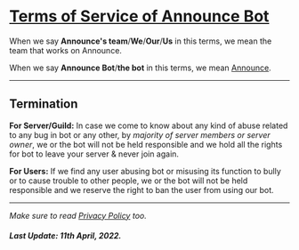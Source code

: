 # **[Terms of Service of Announce Bot](https://top.gg/bot/765207869032366090)**

When we say **Announce's team**/**We**/**Our**/**Us** in this terms, we mean the team that works on Announce.

When we say **Announce Bot**/**the bot** in this terms, we mean [Announce](https://top.gg/bot/765207869032366090).

<!---
---

## **Copyright Material**

You're **NOT** suppose to use any of the following by any means without legal permission:
- .

Copyright Material.
-->

---

## **Termination**

**For Server/Guild:** In case we come to know about any kind of abuse related to any bug in bot or any other, by *majority of server members or server owner*, we or the bot will not be held responsible and we hold all the rights for bot to leave your server & never join again.


**For Users:** If we find any user abusing bot or misusing its function to bully or to cause trouble to other people, we or the bot will not be held responsible and we reserve the right to ban the user from using our bot.

---

*Make sure to read [Privacy Policy]() too.* 

##### Last Update: 11th April, 2022.
